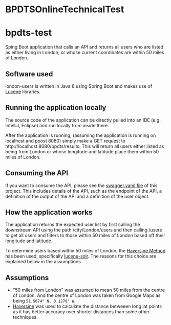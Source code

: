 # BPDTSOnlineTechnicalTest
# bpdts-test

Sping Boot application that calls an API and returns all users who are listed as either living in London, or whose current coordinates are within 50 miles of London.

## Software used

london-users is written in Java 8 using Spring Boot and makes use of [Lucene](https://lucene.apache.org/core/8_3_0/core/org/apache/lucene/util/SloppyMath.html) libraries.

## Running the application locally

The source code of the application can be directly pulled into an IDE (e.g. IntelliJ, Eclipse) and run locally from inside there.

After the application is running, (assuming the application is running on localhost and poost 8080) simply make a GET request to http://localhost:8080/bpdts/results. 
This will return all users either listed as being from London or whose longitude and latitude place them within 50 miles of London. 

## Consuming the API
If you want to consume the API, please see the [swagger.yaml file](https://github.com/mohanamalini/bpdts-test/src/main/resources/swagger.yaml) of this project. 
This includes details of the API, such as the endpoint of the API, a definition of the output of the API and a definition of the user object.

## How the application works

The application returns the expected user list by first calling the downstream API using the path /city/London/users and then calling /users to get all users and filters to those within 50 miles of London based off their longitude and latitude. 

To determine users based within 50 miles of London, the [Haversine Method](https://en.wikipedia.org/wiki/Haversine_formula) has been used, specifically [lucene-solr](https://github.com/apache/lucene-solr/blob/master/lucene/core/src/java/org/apache/lucene/util/SloppyMath.java). 
The reasons for this choice are explained below in the assumptions.

## Assumptions
- "50 miles from London" was assumed to mean 50 miles from the centre of London. And the centre of London was taken from Google Maps as being `51.5074° N, 0.1278° W`.
- [Haversine](https://en.wikipedia.org/wiki/Haversine_formula) was used to calculate the distance betweeen long lat points as it has better accuracy over shorter distances than some other techniques.
